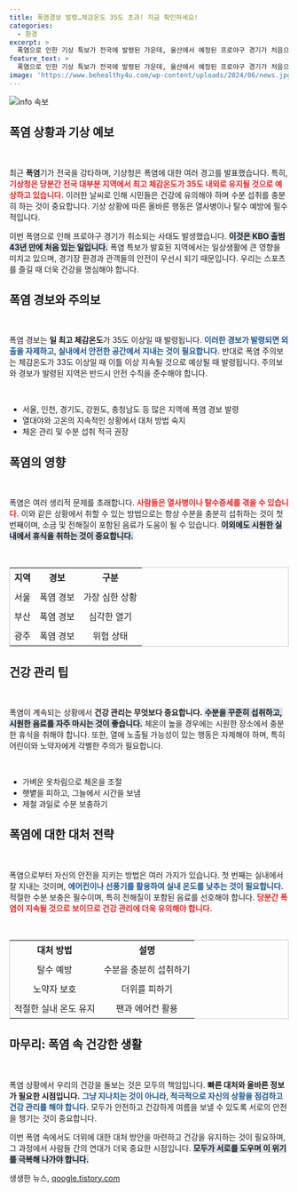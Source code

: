 ```yaml
---
title: 폭염경보 발령…체감온도 35도 초과! 지금 확인하세요!
categories:
  - 환경
excerpt: >
  폭염으로 인한 기상 특보가 전국에 발령된 가운데, 울산에서 예정된 프로야구 경기가 처음으로 취소되는 이례적인 사태가 발생했습니다. 50도를 가리킨 날씨 속, 무더위가 여전할 전망입니다!
feature_text: >
  폭염으로 인한 기상 특보가 전국에 발령된 가운데, 울산에서 예정된 프로야구 경기가 처음으로 취소되는 이례적인 사태가 발생했습니다. 50도를 가리킨 날씨 속, 무더위가 여전할 전망입니다!
image: 'https://www.behealthy4u.com/wp-content/uploads/2024/06/news.jpg'
---
```


<p><img src="https://www.behealthy4u.com/wp-content/uploads/2024/06/news.jpg" alt="info 속보" /></p>

<h2 data-ke-size="size26">폭염 상황과 기상 예보</h2>

<p data-ke-size="size16">&nbsp;</p>

<p>최근 <b>폭염</b>기가 전국을 강타하며, 기상청은 폭염에 대한 여러 경고를 발표했습니다. 특히, <b><span style="color: #ee2323;">기상청은 당분간 전국 대부분 지역에서 최고 체감온도가 35도 내외로 유지될 것으로 예상하고 있습니다.</span></b> 이러한 날씨로 인해 시민들은 건강에 유의해야 하며 수분 섭취를 충분히 하는 것이 중요합니다. 기상 상황에 따른 올바른 행동은 열사병이나 탈수 예방에 필수적입니다. </p>

<p>이번 폭염으로 인해 프로야구 경기가 취소되는 사태도 발생했습니다. <b><span style="background-color: #21538527;">이것은 KBO 출범 43년 만에 처음 있는 일입니다.</span></b> 폭염 특보가 발효된 지역에서는 일상생활에 큰 영향을 미치고 있으며, 경기장 환경과 관객들의 안전이 우선시 되기 때문입니다. 우리는 스포츠를 즐길 때 더욱 건강을 명심해야 합니다.</p>

<h2 data-ke-size="size26">폭염 경보와 주의보</h2>

<p data-ke-size="size16">&nbsp;</p>

<p>폭염 경보는 <b>일 최고 체감온도</b>가 35도 이상일 때 발령됩니다. <b><span style="color: #1a5490;">이러한 경보가 발령되면 외출을 자제하고, 실내에서 안전한 공간에서 지내는 것이 필요합니다.</span></b> 반대로 폭염 주의보는 체감온도가 33도 이상일 때 이틀 이상 지속될 것으로 예상될 때 발령됩니다. 주의보와 경보가 발령된 지역은 반드시 안전 수칙을 준수해야 합니다.</p>

<p data-ke-size="size16">&nbsp;</p>

<ul>
<li>서울, 인천, 경기도, 강원도, 충청남도 등 많은 지역에 폭염 경보 발령</li>
<li>열대야와 고온의 지속적인 상황에서 대처 방법 숙지</li>
<li>체온 관리 및 수분 섭취 적극 권장</li>
</ul>

<h2 data-ke-size="size26">폭염의 영향</h2>

<p data-ke-size="size16">&nbsp;</p>

<p>폭염은 여러 생리적 문제를 초래합니다. <b><span style="color: #ee2323;">사람들은 열사병이나 탈수증세를 겪을 수 있습니다.</span></b> 이와 같은 상황에서 취할 수 있는 방법으로는 항상 수분을 충분히 섭취하는 것이 첫 번째이며, 소금 및 전해질이 포함된 음료가 도움이 될 수 있습니다. <b><span style="background-color: #21538527;">이외에도 시원한 실내에서 휴식을 취하는 것이 중요합니다.</span></b></p>

<p data-ke-size="size16">&nbsp;</p>

<table style="width: 100%; border: 1px solid #ccc;">
<tr>
<td style="text-align: center; height: 35px;"><b>지역</b></td>
<td style="text-align: center; height: 35px;"><b>경보</b></td>
<td style="text-align: center; height: 35px;"><b>구분</b></td>
</tr>
<tr>
<td style="text-align: center; height: 35px;">서울</td>
<td style="text-align: center; height: 35px;">폭염 경보</td>
<td style="text-align: center; height: 35px;">가장 심한 상황</td>
</tr>
<tr>
<td style="text-align: center; height: 35px;">부산</td>
<td style="text-align: center; height: 35px;">폭염 경보</td>
<td style="text-align: center; height: 35px;">심각한 열기</td>
</tr>
<tr>
<td style="text-align: center; height: 35px;">광주</td>
<td style="text-align: center; height: 35px;">폭염 경보</td>
<td style="text-align: center; height: 35px;">위험 상태</td>
</tr>
</table>

<h2 data-ke-size="size26">건강 관리 팁</h2>

<p data-ke-size="size16">&nbsp;</p>

<p>폭염이 계속되는 상황에서 <b>건강 관리는 무엇보다 중요합니다.</b> <b><span style="background-color: #21538527;">수분을 꾸준히 섭취하고, 시원한 음료를 자주 마시는 것이 좋습니다.</span></b> 체온이 높을 경우에는 시원한 장소에서 충분한 휴식을 취해야 합니다. 또한, 열에 노출될 가능성이 있는 행동은 자제해야 하며, 특히 어린이와 노약자에게 각별한 주의가 필요합니다.</p>

<p data-ke-size="size16">&nbsp;</p>

<ul>
<li>가벼운 옷차림으로 체온을 조절</li>
<li>햇볕을 피하고, 그늘에서 시간을 보냄</li>
<li>제철 과일로 수분 보충하기</li>
</ul>

<h2 data-ke-size="size26">폭염에 대한 대처 전략</h2>

<p data-ke-size="size16">&nbsp;</p>

<p>폭염으로부터 자신의 안전을 지키는 방법은 여러 가지가 있습니다. 첫 번째는 실내에서 잘 지내는 것이며, <b><span style="color: #1a5490;">에어컨이나 선풍기를 활용하여 실내 온도를 낮추는 것이 필요합니다.</span></b> 적절한 수분 보충은 필수이며, 특히 전해질이 포함된 음료를 선호해야 합니다. <b><span style="color: #ee2323;">당분간 폭염이 지속될 것으로 보이므로 건강 관리에 더욱 유의해야 합니다.</span></b></p>

<p data-ke-size="size16">&nbsp;</p>

<table style="width: 100%; border: 1px solid #ccc;">
<tr>
<td style="text-align: center; height: 35px;"><b>대처 방법</b></td>
<td style="text-align: center; height: 35px;"><b>설명</b></td>
</tr>
<tr>
<td style="text-align: center; height: 35px;">탈수 예방</td>
<td style="text-align: center; height: 35px;">수분을 충분히 섭취하기</td>
</tr>
<tr>
<td style="text-align: center; height: 35px;">노약자 보호</td>
<td style="text-align: center; height: 35px;">더위를 피하기</td>
</tr>
<tr>
<td style="text-align: center; height: 35px;">적절한 실내 온도 유지</td>
<td style="text-align: center; height: 35px;">팬과 에어컨 활용</td>
</tr>
</table>

<h2 data-ke-size="size26">마무리: 폭염 속 건강한 생활</h2>

<p data-ke-size="size16">&nbsp;</p>

<p>폭염 상황에서 우리의 건강을 돌보는 것은 모두의 책임입니다. <b>빠른 대처와 올바른 정보가 필요한 시점입니다.</b> <b><span style="color: #1a5490;">그냥 지나치는 것이 아니라, 적극적으로 자신의 상황을 점검하고 건강 관리를 해야 합니다.</span></b> 모두가 안전하고 건강하게 여름을 보낼 수 있도록 서로의 안전을 챙기는 것이 중요합니다. </p>

<p>이번 폭염 속에서도 더위에 대한 대처 방안을 마련하고 건강을 유지하는 것이 필요하며, 그 과정에서 사람들 간의 연대가 더욱 중요한 시점입니다. <b><span style="background-color: #21538527;">모두가 서로를 도우며 이 위기를 극복해 나가야 합니다.</span></b></p>
생생한 뉴스, <a href="https://qoogle.tistory.com" rel="dofollow">qoogle.tistory.com</a>


